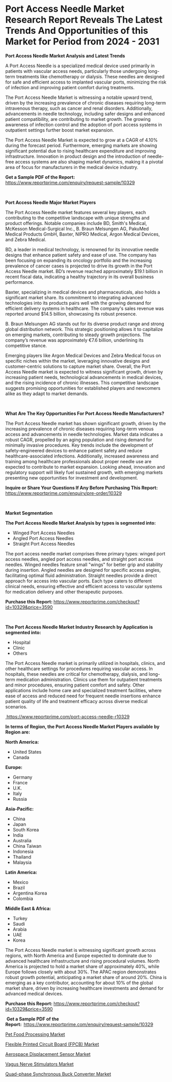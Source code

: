 <p><h1>Port Access Needle Market Research Report Reveals The Latest Trends And Opportunities of this Market for Period from 2024 - 2031</h1></p><p><strong>Port Access Needle Market Analysis and Latest Trends</strong></p>
<p><p>A Port Access Needle is a specialized medical device used primarily in patients with vascular access needs, particularly those undergoing long-term treatments like chemotherapy or dialysis. These needles are designed for safe and efficient access to implanted vascular ports, minimizing the risk of infection and improving patient comfort during treatments.</p><p>The Port Access Needle Market is witnessing a notable upward trend, driven by the increasing prevalence of chronic diseases requiring long-term intravenous therapy, such as cancer and renal disorders. Additionally, advancements in needle technology, including safer designs and enhanced patient compatibility, are contributing to market growth. The growing awareness of infection control and the adoption of port access systems in outpatient settings further boost market expansion.</p><p>The Port Access Needle Market is expected to grow at a CAGR of 4.10% during the forecast period. Furthermore, emerging markets are showing significant potential due to rising healthcare expenditure and improving infrastructure. Innovation in product design and the introduction of needle-free access systems are also shaping market dynamics, making it a pivotal area of focus for manufacturers in the medical device industry.</p></p>
<p><strong>Get a Sample PDF of the Report:&nbsp;</strong> <a href="https://www.reportprime.com/enquiry/request-sample/10329">https://www.reportprime.com/enquiry/request-sample/10329</a></p>
<p>&nbsp;</p>
<p><strong>Port Access Needle Major Market Players</strong></p>
<p><p>The Port Access Needle market features several key players, each contributing to the competitive landscape with unique strengths and product offerings. Notable companies include BD, Smith's Medical, McKesson Medical-Surgical Inc., B. Braun Melsungen AG, PakuMed Medical Products GmbH, Baxter, NIPRO Medical, Argon Medical Devices, and Zebra Medical.</p><p>BD, a leader in medical technology, is renowned for its innovative needle designs that enhance patient safety and ease of use. The company has been focusing on expanding its oncology portfolio and the increasing prevalence of cancer cases is projected to drive its growth in the Port Access Needle market. BD’s revenue reached approximately $19.1 billion in recent fiscal data, indicating a healthy trajectory in its overall business performance.</p><p>Baxter, specializing in medical devices and pharmaceuticals, also holds a significant market share. Its commitment to integrating advanced technologies into its products pairs well with the growing demand for efficient delivery systems in healthcare. The company's sales revenue was reported around $14.5 billion, showcasing its robust presence.</p><p>B. Braun Melsungen AG stands out for its diverse product range and strong global distribution network. This strategic positioning allows it to capitalize on emerging markets, contributing to steady growth projections. The company’s revenue was approximately €7.6 billion, underlining its competitive stance.</p><p>Emerging players like Argon Medical Devices and Zebra Medical focus on specific niches within the market, leveraging innovative designs and customer-centric solutions to capture market share. Overall, the Port Access Needle market is expected to witness significant growth, driven by increasing patient needs, technological advancements in medical devices, and the rising incidence of chronic illnesses. This competitive landscape suggests promising opportunities for established players and newcomers alike as they adapt to market demands.</p></p>
<p>&nbsp;</p>
<p><strong>What Are The Key Opportunities For Port Access Needle Manufacturers?</strong></p>
<p><p>The Port Access Needle market has shown significant growth, driven by the increasing prevalence of chronic diseases requiring long-term venous access and advancements in needle technologies. Market data indicates a robust CAGR, propelled by an aging population and rising demand for minimally invasive procedures. Key trends include the development of safety-engineered devices to enhance patient safety and reduce healthcare-associated infections. Additionally, increased awareness and training among healthcare professionals about proper needle use are expected to contribute to market expansion. Looking ahead, innovation and regulatory support will likely fuel sustained growth, with emerging markets presenting new opportunities for investment and development.</p></p>
<p><strong>Inquire or Share Your Questions If Any Before Purchasing This Report:</strong> <a href="https://www.reportprime.com/enquiry/pre-order/10329">https://www.reportprime.com/enquiry/pre-order/10329</a></p>
<p>&nbsp;</p>
<p><strong>Market Segmentation</strong></p>
<p><strong>The Port Access Needle Market Analysis by types is segmented into:</strong></p>
<p><ul><li>Winged Port Access Needles</li><li>Angled Port Access Needles</li><li>Straight Port Access Needles</li></ul></p>
<p><p>The port access needle market comprises three primary types: winged port access needles, angled port access needles, and straight port access needles. Winged needles feature small "wings" for better grip and stability during insertion. Angled needles are designed for specific access angles, facilitating optimal fluid administration. Straight needles provide a direct approach for access into vascular ports. Each type caters to different clinical needs, ensuring effective and efficient access to vascular systems for medication delivery and other therapeutic purposes.</p></p>
<p><strong>Purchase this Report:&nbsp;</strong><a href="https://www.reportprime.com/checkout?id=10329&price=3590">https://www.reportprime.com/checkout?id=10329&price=3590</a></p>
<p>&nbsp;</p>
<p><strong>The Port Access Needle Market Industry Research by Application is segmented into:</strong></p>
<p><ul><li>Hospital</li><li>Clinic</li><li>Others</li></ul></p>
<p><p>The Port Access Needle market is primarily utilized in hospitals, clinics, and other healthcare settings for procedures requiring vascular access. In hospitals, these needles are critical for chemotherapy, dialysis, and long-term medication administration. Clinics use them for outpatient treatments and minor procedures, ensuring patient comfort and safety. Other applications include home care and specialized treatment facilities, where ease of access and reduced need for frequent needle insertions enhance patient quality of life and treatment efficacy across diverse medical scenarios.</p></p>
<p><a href="https://www.reportprime.com/port-access-needle-r10329">&nbsp;https://www.reportprime.com/port-access-needle-r10329</a></p>
<p><strong>In terms of Region, the Port Access Needle Market Players available by Region are:</strong></p>
<p>
    <p> <strong> North America: </strong>
        <ul>
            <li>United States</li>
            <li>Canada</li>
        </ul>
        </p> 
    <p> <strong> Europe: </strong>
        <ul>
            <li>Germany</li>
            <li>France</li>
            <li>U.K.</li>
            <li>Italy</li>
            <li>Russia</li>
        </ul>
        </p> 
    <p> <strong> Asia-Pacific: </strong>
        <ul>
            <li>China</li>
            <li>Japan</li>
            <li>South Korea</li>
            <li>India</li>
            <li>Australia</li>
            <li>China Taiwan</li>
            <li>Indonesia</li>
            <li>Thailand</li>
            <li>Malaysia</li>
        </ul>
        </p> 
    <p> <strong> Latin America: </strong>
        <ul>
            <li>Mexico</li>
            <li>Brazil</li>
            <li>Argentina Korea</li>
            <li>Colombia</li>
        </ul>
        </p> 
    <p> <strong> Middle East & Africa: </strong>
        <ul>
            <li>Turkey</li>
            <li>Saudi</li>
            <li>Arabia</li>
            <li>UAE</li>
            <li>Korea</li>
        </ul>
    </p>
    </p>
<p><p>The Port Access Needle market is witnessing significant growth across regions, with North America and Europe expected to dominate due to advanced healthcare infrastructure and rising procedural volumes. North America is projected to hold a market share of approximately 40%, while Europe follows closely with about 30%. The APAC region demonstrates robust growth potential, anticipating a market share of around 20%. China is emerging as a key contributor, accounting for about 10% of the global market share, driven by increasing healthcare investments and demand for advanced medical devices.</p></p>
<p><strong>Purchase this Report: </strong><a href="https://www.reportprime.com/checkout?id=10329&price=3590">https://www.reportprime.com/checkout?id=10329&price=3590</a></p>
<p>&nbsp;<strong>Get a Sample PDF of the Report:&nbsp;&nbsp;</strong><a href="https://www.reportprime.com/enquiry/request-sample/10329">https://www.reportprime.com/enquiry/request-sample/10329</a></p>
<p><strong></strong></p>
<p><p><a href="https://www.linkedin.com/pulse/what-driving-global-pet-food-processing-market-dive-trends-xeqqf?trackingId=57PvHNPYRki5cu2g04J6pg%3D%3D">Pet Food Processing Market</a></p><p><a href="https://www.linkedin.com/pulse/unveiling-market-trends-global-flexible-printed-circuit-mm0te?trackingId=Cj5ympWGQBaMNvWarJEOIQ%3D%3D">Flexible Printed Circuit Board (FPCB) Market</a></p><p><a href="https://issuu.com/reportprime-2/docs/aerospace-displacement-sensor-marke_0b4ee90237316d">Aerospace Displacement Sensor Market</a></p><p><a href="https://github.com/FlorianWolf90/Market-Research-Report-List-1/blob/main/vagus-nerve-stimulators-market.md">Vagus Nerve Stimulators Market</a></p><p><a href="https://medium.com/@garyshaw626/what-is-quad-phase-synchronous-buck-converter-market-e2aba1deffc4">Quad-phase Synchronous Buck Converter Market</a></p></p>